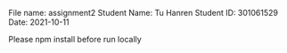 File name: assignment2
Student Name: Tu Hanren
Student ID: 301061529
Date: 2021-10-11

Please npm install before run locally